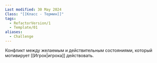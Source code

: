 ```yaml
---
Last modified: 30 May 2024
Class: "[[Класс - Термин]]"
tags:
  - RefactorVersion/1
  - Template/01
aliases:
  - Challenge
---
```

Конфликт между желаемым и действительным состояниями, который мотивирует [[Игрок|игрока]] действовать.

